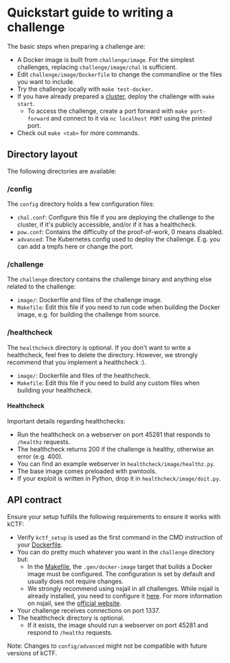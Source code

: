 # Quickstart guide to writing a challenge

The basic steps when preparing a challenge are:

* A Docker image is built from `challenge/image`. For the simplest challenges, replacing `challenge/image/chal` is sufficient.
* Edit `challenge/image/Dockerfile` to change the commandline or the files you want to include.
* Try the challenge locally with `make test-docker`.
* If you have already prepared a [cluster](https://github.com/google/kctf/blob/master/docs/google-cloud.md), deploy the challenge with `make start`.
  * To access the challenge, create a port forward with `make port-forward` and connect to it via `nc localhost PORT` using the printed port.
* Check out `make <tab>` for more commands.

## Directory layout

The following directories are available:

### /config

The `config` directory holds a few configuration files:

* `chal.conf`: Configure this file if you are deploying the challenge to the cluster, if it's publicly accessible, and/or if it has a healthcheck.
* `pow.conf`: Contains the difficulty of the proof-of-work, 0 means disabled.
* `advanced`: The Kubernetes config used to deploy the challenge. E.g. you can add a tmpfs here or change the port.

### /challenge

The `challenge` directory contains the challenge binary and anything else related to the challenge:

* `image/`: Dockerfile and files of the challenge image.
* `Makefile`: Edit this file if you need to run code when building the Docker image, e.g. for building the challenge from source.

### /healthcheck

The `healthcheck` directory is optional. If you don't want to write a healthcheck, feel free to delete the directory. However, we strongly recommend that you implement a healthcheck :).

* `image/`: Dockerfile and files of the healthcheck.
* `Makefile`: Edit this file if you need to build any custom files when building your healthcheck.


#### Healthcheck

Important details regarding healthchecks:

* Run the healthcheck on a webserver on port 45281 that responds to `/healthz` requests.
 * The healthcheck returns 200 if the challenge is healthy, otherwise an error (e.g. 400).
 * You can find an example webserver in `healthcheck/image/healthz.py`.
* The base image comes preloaded with pwntools.
* If your exploit is written in Python, drop it in `healthcheck/image/doit.py`.

## API contract

Ensure your setup fulfills the following requirements to ensure it works with kCTF:

* Verify `kctf_setup` is used as the first command in the CMD instruction of your [Dockerfile](https://github.com/google/kctf/blob/master/base/challenge-skeleton/challenge/image/Dockerfile).
* You can do pretty much whatever you want in the `challenge` directory but:
  * In the [Makefile](https://github.com/google/kctf/blob/master/base/challenge-skeleton/challenge/Makefile), the `.gen/docker-image` target that builds a Docker image must be configured. The configuration is set by default and usually does not require changes.
  * We strongly recommend using nsjail in all challenges. While nsjail is already installed, you need to configure it [here](https://github.com/google/kctf/blob/master/base/challenge-skeleton/challenge/image/nsjail.cfg). For more information on nsjail, see the [official website](https://nsjail.dev/).
* Your challenge receives connections on port 1337.
* The healthcheck directory is optional.
  * If it exists, the image should run a webserver on port 45281 and respond to `/healthz` requests.
  
Note: Changes to `config/advanced` might not be compatible with future versions of kCTF.
